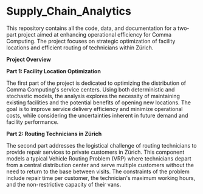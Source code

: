 # Supply_Chain_Analytics

This repository contains all the code, data, and documentation for a two-part project aimed at enhancing operational efficiency for Comma Computing. The project focuses on strategic optimization of facility locations and efficient routing of technicians within Zürich.

**Project Overview**

**Part 1: Facility Location Optimization**

The first part of the project is dedicated to optimizing the distribution of Comma Computing's service centers. Using both deterministic and stochastic models, the analysis explores the necessity of maintaining existing facilities and the potential benefits of opening new locations. The goal is to improve service delivery efficiency and minimize operational costs, while considering the uncertainties inherent in future demand and facility performance.

**Part 2: Routing Technicians in Zürich**

The second part addresses the logistical challenge of routing technicians to provide repair services to private customers in Zürich. This component models a typical Vehicle Routing Problem (VRP) where technicians depart from a central distribution center and serve multiple customers without the need to return to the base between visits. The constraints of the problem include repair time per customer, the technician's maximum working hours, and the non-restrictive capacity of their vans.
